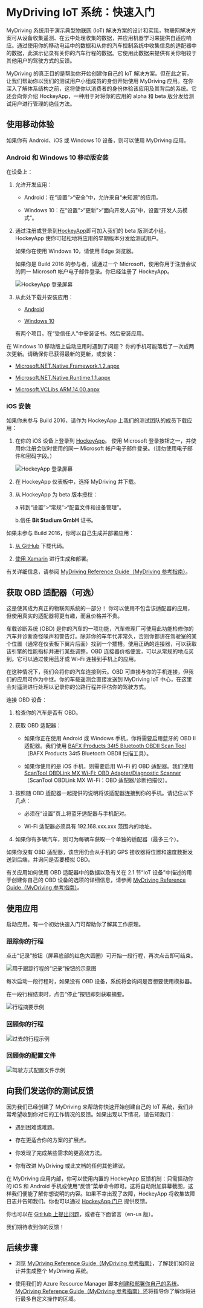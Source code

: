 <properties
	pageTitle="MyDriving Azure IoT 示例：快速入门 | Azure"
	description="开始使用一个应用，该应用全面演示如何通过使用 Azure（包括流分析、机器学习和事件中心）构建 IoT 系统。"
	services=""
    	documentationCenter=".net"
 	suite=""
	authors="harikmenon"
	manager="douge"/>  


<tags
	ms.service="iot-suite"
	ms.date="03/25/2016"
	wacn.date="08/22/2016"/>

# MyDriving IoT 系统：快速入门

MyDriving 系统用于演示典型[物联网](/documentation/articles/iot-suite/iot-suite-overview/) (IoT) 解决方案的设计和实现，物联网解决方案可从设备收集遥测、在云中处理收集的数据，并应用机器学习来提供自适应响应。通过使用你的移动电话中的数据和从你的汽车控制系统中收集信息的适配器中的数据，此演示记录有关你的汽车行程的数据。它使用此数据来提供有关你相较于其他用户的驾驶方式的反馈。

MyDriving 的真正目的是帮助你开始创建你自己的 IoT 解决方案。但在此之前，让我们帮助你以我们的测试用户小组成员的身份开始使用 MyDriving 应用。在你深入了解体系结构之前，这将使你以消费者的身份体验该应用及其背后的系统。它还会向你介绍 HockeyApp，一种用于对将你的应用的 alpha 和 beta 版分发给测试用户进行管理的绝佳方法。

## 使用移动体验

如果你有 Android、iOS 或 Windows 10 设备，则可以使用 MyDriving 应用。

### Android 和 Windows 10 移动版安装

在设备上：

1.  允许开发应用：

    -   Android：在“设置”>“安全”中，允许来自“未知源”的应用。

    -   Windows 10：在“设置”>“更新”>“面向开发人员”中，设置“开发人员模式”。

2.  通过注册或登录到[HockeyApp](https://rink.hockeyapp.net)即可加入我们的 beta 版测试小组。HockeyApp 使你可轻松地将应用的早期版本分发给测试用户。

    如果你在使用 Windows 10，请使用 Edge 浏览器。

    如果你是 Build 2016 的参与者，请通过一个 Microsoft，使用你用于注册会议的同一 Microsoft 帐户电子邮件登录。你已经注册了 HockeyApp。

    ![HockeyApp 登录屏幕](./media/iot-solution-get-started/image1.png)

3.  从此处下载并安装应用：

    -   [Android](http://rink.io/spMyDrivingAndroid)

    -   [Windows 10](http://rink.io/spMyDrivingUWP)

    有两个项目。在“受信任人”中安装证书。然后安装应用。

在 Windows 10 移动版上启动应用时遇到了问题？ 你的手机可能落后了一次或两次更新。请确保你已获得最新的更新，或安装：

 - [Microsoft.NET.Native.Framework.1.2.appx](https://download.hockeyapp.net/packages/win10/Microsoft.NET.Native.Framework.1.2.appx)

 - [Microsoft.NET.Native.Runtime.1.1.appx](https://download.hockeyapp.net/packages/win10/Microsoft.NET.Native.Runtime.1.1.appx)

 - [Microsoft.VCLibs.ARM.14.00.appx](https://download.hockeyapp.net/packages/win10/Microsoft.VCLibs.ARM.14.00.appx)


### iOS 安装

如果你未参与 Build 2016，请作为 HockeyApp 上我们的测试团队的成员下载应用：

1.  在你的 iOS 设备上登录到 [HockeyApp](https://rink.hockeyapp.net)。
    使用 Microsoft 登录按钮之一，并使用你注册会议时使用的同一 Microsoft 帐户电子邮件登录。（请勿使用电子邮件和密码字段。）

    ![HockeyApp 登录屏幕](./media/iot-solution-get-started/image1.png)

2.  在 HockeyApp 仪表板中，选择 MyDriving 并下载。

3.  从 HockeyApp 为 beta 版本授权：

    a.转到“设置”>“常规”>“配置文件和设备管理”。

    b.信任 **Bit Stadium GmbH** 证书。

如果未参与 Build 2016，你可以自己生成并部署应用：

1.   [从 GitHub] 下载代码。

2.   [使用 Xamarin] 进行生成和部署。

有关详细信息，请参阅 [MyDriving Reference Guide（MyDriving 参考指南）](http://aka.ms/mydrivingdocs)。

## 获取 OBD 适配器（可选）

这是使其成为真正的物联网系统的一部分！ 你可以使用不包含该适配器的应用，但使用真实的适配器将更有趣，而且价格并不贵。

车载诊断系统 (OBD) 是你的汽车的一项功能，汽车修理厂可使用此功能检修你的汽车并诊断奇怪噪声和警告灯。除非你的车年代非常久，否则你都讲在驾驶室的某个位置（通常在仪表板下翼片后面）找到一个插槽。使用正确的连接器，可以获取该引擎的性能指标并进行某些调整。OBD 连接器价格便宜，可以从常规的地点买到。它可以通过使用蓝牙或 Wi-Fi 连接到手机上的应用。

在这种情况下，我们会将你的汽车连接到云。OBD 可直接与你的手机连接，但我们的应用可作为中继。你的车载遥测会直接发送到 MyDriving IoT 中心，在这里会对遥测进行处理以记录你的公路行程并评估你的驾驶方式。

连接 OBD 设备：

1.  检查你的汽车是否有 OBD。

2.  获取 OBD 适配器：

    -   如果你正在使用 Android 或 Windows 手机，你将需要启用蓝牙的 OBD II 适配器。我们使用 [BAFX Products 34t5 Bluetooth OBDII Scan Tool]（BAFX Products 34t5 Bluetooth OBDII 扫描工具）。

    -   如果你使用的是 iOS 手机，则需要启用 Wi-Fi 的 OBD 适配器。我们使用 [ScanTool OBDLink MX Wi-Fi: OBD Adapter/Diagnostic Scanner]（ScanTool OBDLink MX Wi-Fi：OBD 适配器/诊断扫描仪）。

3.  按照随 OBD 适配器一起提供的说明将该适配器连接到你的手机。请记住以下几点：

    -   必须在“设置”页上将蓝牙适配器与手机配对。

    -   Wi-Fi 适配器必须具有 192.168.xxx.xxx 范围内的地址。

4.  如果你有多辆汽车，则可为每辆车获取一个单独的适配器（最多三个）。

如果你没有 OBD 适配器，该应用仍会从手机的 GPS 接收器将位置和速度数据发送到后端，并询问是否要模拟 OBD。

有关应用如何使用 OBD 适配器中的数据以及有关在 2.1 节“IoT 设备”中描述的用于创建你自己的 OBD 设备的选项的详细信息，请参阅 [MyDriving Reference Guide（MyDriving 参考指南）](http://aka.ms/mydrivingdocs)。

## 使用应用

启动应用。有一个初始快速入门可帮助你了解其工作原理。

### 跟踪你的行程

点击“记录”按钮（屏幕底部的红色大圆圈）可开始一段行程，再次点击即可结束。

![用于跟踪行程的“记录”按钮的示意图](./media/iot-solution-get-started/image2.png)

每次启动一段行程时，如果没有 OBD 设备，系统将会询问是否想要使用模拟器。

在一段行程结束时，点击“停止”按钮即刻获取摘要。

![行程摘要示例](./media/iot-solution-get-started/image3.png)

### 回顾你的行程

![过去的行程示例](./media/iot-solution-get-started/image4.png)

### 回顾你的配置文件

![驾驶方式配置文件示例](./media/iot-solution-get-started/image5.png)

## 向我们发送你的测试反馈

因为我们已经创建了 MyDriving 来帮助你快速开始创建自己的 IoT 系统，我们非常希望收到你对它的工作情况的反馈。如果出现以下情况，请告知我们：

- 遇到困难或难题。

- 存在更适合你的方案的扩展点。

- 你发现了完成某些需求的更高效方法。

- 你有改进 MyDriving 或此文档的任何其他建议。

在 MyDriving 应用内部，你可以使用内置的 HockeyApp 反馈机制：只需摇动你的 iOS 和 Android 手机或使用“反馈”菜单命令即可。这将自动附加屏幕截图，这样我们便能了解你想说明的内容。如果不幸出现了故障，HockeyApp 将收集故障日志并告知我们。你也可以通过 [HockeyApp 门户] 提供反馈。

你也可以在 [GitHub 上提出问题]，或者在下面留言（en-us 版）。

我们期待收到你的反馈！

## 后续步骤

-   浏览 [MyDriving Reference Guide（MyDriving 参考指南）](http://aka.ms/mydrivingdocs)，了解我们如何设计并生成整个 MyDriving 系统。

-   使用我们的 Azure Resource Manager 脚本[创建和部署你自己的系统](/documentation/articles/iot-suite/iot-solution-build-system/)。[MyDriving Reference Guide（MyDriving 参考指南）](http://aka.ms/mydrivingdocs)还将指导你了解你将进行最多自定义操作的区域。

  [从 GitHub]: https://github.com/Azure-Samples/MyDriving
  [使用 Xamarin]: https://developer.xamarin.com/guides/ios/getting_started/installation/
  [BAFX Products 34t5 Bluetooth OBDII Scan Tool]: http://www.amazon.com/gp/product/B005NLQAHS
  [ScanTool OBDLink MX Wi-Fi: OBD Adapter/Diagnostic Scanner]: http://www.amazon.com/gp/product/B00OCYXTYY/ref=s9_simh_gw_g263_i1_r?pf_rd_m=ATVPDKIKX0DER&pf_rd_s=desktop-2&pf_rd_r=1MWRMKXK4KK9VYMJ44MP
  [HockeyApp 门户]: https://rink.hockeyapp.org
  [GitHub 上提出问题]: https://github.com/Azure-Samples/MyDriving/issues

<!---HONumber=Mooncake_0815_2016-->